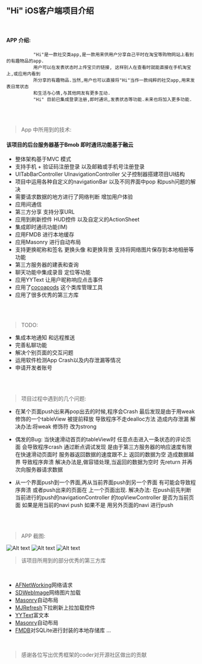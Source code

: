 "Hi" iOS客户端项目介绍
--
</br>


#### APP 介绍:
              "Hi"是一款社交类app,是一款用来供用户分享自己平时在淘宝等购物网站上看到的有趣物品的app.
              用户可以在发表状态时上传宝贝的链接, 这样别人在查看时就能直接在手机淘宝上,或应用内看到
              所分享的有趣物品.当然,用户也可以直接将"Hi"当作一款纯粹的社交app,用来发表日常状态
              和生活与心情,与其他网友有更多互动.
              "Hi" 目前已集成登录注册,即时通讯,发表状态等功能.未来也将加入更多功能.
              
 </br>
 </br>
 
> App 中所用到的技术:

#### 该项目的后台服务器基于Bmob 即时通讯功能基于融云

* 整体架构基于MVC 模式
* 支持手机 + 验证码注册登录 以及邮箱或手机号注册登录
* UITabBarController UInavigationController 父子控制器搭建项目UI结构
* 项目中运用各种自定义的navigationBar 以及不同界面中pop 和push问题的解决
* 需要请求数据的地方进行了网络判断 增加用户体验
* 应用间通信
* 第三方分享 支持分享URL
* 应用到刷新控件 HUD控件 以及自定义的ActionSheet
* 集成即时通讯功能(IM) 
* 应用FMDB 进行本地缓存
* 应用Masonry 进行自动布局
* 支持更换昵称和签名 更换头像 和更换背景 支持将网络图片保存到本地相册等功能
* 第三方服务器的建表和查询
* 聊天功能中集成录音 定位等功能
* 应用YYText 让用户昵称响应点击事件
* 应用了[cocoapods](https://github.com/CocoaPods/CocoaPods) 这个类库管理工具
* 应用了很多优秀的第三方库

</br>
</br>

> TODO: 

* 集成本地通知 和远程推送
* 完善私聊功能
* 解决个别页面的交互问题
* 运用软件检测App Crash以及内存泄漏等情况
* 申请开发者账号

</br>
</br>

> 项目过程中遇到的几个问题:
* 在某个页面push出来再pop出去的时候,程序会Crash 最后发现是由于用weak 修饰的一个tableView 
  被提前释放 导致程序不走dealloc方法 造成内存泄漏 解决办法:将weak 修饰符 改为strong

* 偶发的Bug: 当快速滑动首页的tableView时 任意点击进入一条状态的评论页面 会导致程序crash
  通过断点调试发现 是由于第三方服务器的响应速度有限 在快速滑动页面时 服务器返回数据的速度跟不上
  返回的数据为空 造成数据越界 导致程序奔溃
  解决办法是,做容错处理,当返回的数据为空时 先return 并再次向服务器请求数据

* 从一个界面push到一个界面,再从当前界面push到另一个界面 有可能会导致程序奔溃 或者push出来的页面在
  上一个页面出现. 解决办法: 在push前先判断当前进行的push的navigationController 的topViewController
  是否为当前页面 如果是用当前的navi push 如果不是 用另外页面的navi 进行push

</br>
</br>
             
> APP 截图:

![Alt text](https://bmob-cdn-10856.b0.upaiyun.com/2017/05/23/92a91236360d445ca0d1857e22b6a155.jpg)
![Alt text](https://bmob-cdn-10856.b0.upaiyun.com/2017/05/23/b287881250944bfd9aa0a26311fb1e13.jpg)
![Alt text](https://bmob-cdn-10856.b0.upaiyun.com/2017/05/23/f1939f9f8e5741919042264b3a58d399.jpg)

> 该项目所用到的部分优秀的第三方库
</br>

* [AFNetWorking](https://github.com/AFNetworking/AFNetworking)网络请求
* [SDWebImage](https://github.com/rs/SDWebImage)网络图片加载
* [Masonry](https://github.com/SnapKit/Masonry)自动布局
* [MJRefresh](https://github.com/CoderMJLee/MJRefresh)下拉刷新上拉加载控件
* [YYText](https://github.com/ibireme/YYText)富文本
* [Masonry](https://github.com/SnapKit/Masonry)自动布局
* [FMDB](https://github.com/ccgus/fmdb)对SQLite进行封装的本地存储库
...

</br>

> 感谢各位写出优秀框架的coder对开源社区做出的贡献
                      
  
